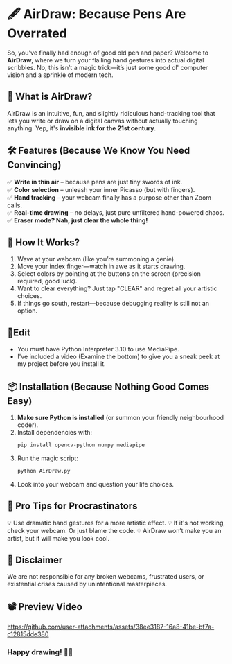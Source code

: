 # 🖋️ AirDraw: Because Pens Are Overrated  

So, you've finally had enough of good old pen and paper? Welcome to **AirDraw**, where we turn your flailing hand gestures into actual digital scribbles. No, this isn’t a magic trick—it’s just some good ol' computer vision and a sprinkle of modern tech.  

## 🚀 What is AirDraw?  
AirDraw is an intuitive, fun, and slightly ridiculous hand-tracking tool that lets you write or draw on a digital canvas without actually touching anything. Yep, it's **invisible ink for the 21st century**.   

## 🛠️ Features (Because We Know You Need Convincing)  
✅ **Write in thin air** – because pens are just tiny swords of ink.  
✅ **Color selection** – unleash your inner Picasso (but with fingers).  
✅ **Hand tracking** – your webcam finally has a purpose other than Zoom calls.  
✅ **Real-time drawing** – no delays, just pure unfiltered hand-powered chaos.  
✅ **Eraser mode? Nah, just clear the whole thing!**  

## 🤖 How It Works?  
1. Wave at your webcam (like you’re summoning a genie).  
2. Move your index finger—watch in awe as it starts drawing.  
3. Select colors by pointing at the buttons on the screen (precision required, good luck).  
4. Want to clear everything? Just tap "CLEAR" and regret all your artistic choices.  
5. If things go south, restart—because debugging reality is still not an option.

## 📝Edit
- You must have Python Interpreter 3.10 to use MediaPipe.<br>
- I've included a video (Examine the bottom) to give you a sneak peek at my project before you install it.

## 📦 Installation (Because Nothing Good Comes Easy)  
1. **Make sure Python is installed** (or summon your friendly neighbourhood coder).  
2. Install dependencies with:  
   ```bash
   pip install opencv-python numpy mediapipe
3. Run the magic script:
    ```bash
    python AirDraw.py
4. Look into your webcam and question your life choices.


## 🎨 Pro Tips for Procrastinators
💡 Use dramatic hand gestures for a more artistic effect.
💡 If it's not working, check your webcam. Or just blame the code.
💡 AirDraw won’t make you an artist, but it will make you look cool.

## 🛑 Disclaimer
We are not responsible for any broken webcams, frustrated users, or existential crises caused by unintentional masterpieces.

## 📽️ Preview Video
  https://github.com/user-attachments/assets/38ee3187-16a8-41be-bf7a-c12815dde380


### Happy drawing! 🚀🎨

